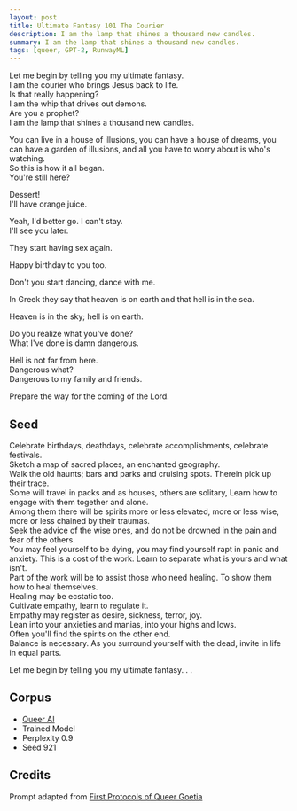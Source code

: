 ```yaml
---
layout: post
title: Ultimate Fantasy 101 The Courier
description: I am the lamp that shines a thousand new candles.
summary: I am the lamp that shines a thousand new candles.
tags: [queer, GPT-2, RunwayML]
---
```


Let me begin by telling you my ultimate fantasy.<br/>
I am the courier who brings Jesus back to life.<br/>
Is that really happening?<br/>
I am the whip that drives out demons.<br/>
Are you a prophet?<br/>
I am the lamp that shines a thousand new candles.

You can live in a house of illusions, you can have a house of dreams, you can have a garden of illusions, and all you have to worry about is who's watching.<br/>
So this is how it all began.<br/>
You're still here?

Dessert!<br/>
I'll have orange juice.

Yeah, I'd better go. I can't stay.<br/>
I'll see you later.

They start having sex again.

Happy birthday to you too.

Don't you start dancing, dance with me.

In Greek they say that heaven is on earth and that hell is in the sea.

Heaven is in the sky; hell is on earth.

Do you realize what you've done?<br/>
What I've done is damn dangerous.

Hell is not far from here.<br/>
Dangerous what?<br/>
Dangerous to my family and friends.

Prepare the way for the coming of the Lord.


## Seed

Celebrate birthdays, deathdays, celebrate accomplishments, celebrate festivals.<br/>
Sketch a map of sacred places, an enchanted geography.<br/>
Walk the old haunts; bars and parks and cruising spots. Therein pick up their trace.<br/>
Some will travel in packs and as houses, others are solitary, Learn how to engage with them together and alone.<br/>
Among them there will be spirits more or less elevated, more or less wise, more or less chained by their traumas.<br/>
Seek the advice of the wise ones, and do not be drowned in the pain and fear of the others.<br/>
You may feel yourself to be dying, you may find yourself rapt in panic and anxiety. This is a cost of the work. Learn to separate what is yours and what isn't.<br/>
Part of the work will be to assist those who need healing. To show them how to heal themselves.<br/>
Healing may be ecstatic too.<br/>
Cultivate empathy, learn to regulate it.<br/>
Empathy may register as desire, sickness, terror, joy.<br/>
Lean into your anxieties and manias, into your highs and lows.<br/>
Often you'll find the spirits on the other end.<br/>
Balance is necessary. As you surround yourself with the dead, invite in life in equal parts.

Let me begin by telling you my ultimate fantasy. . .

## Corpus

- [Queer AI](/queerai)
- Trained Model
- Perplexity 0.9
- Seed 921

## Credits

Prompt adapted from [First Protocols of Queer Goetia](https://theanarchistlibrary.org/library/anonymous-first-protocols-of-queer-goetia)
